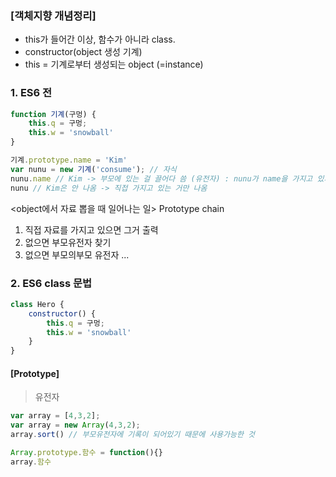 ### [객체지향 개념정리]

- this가 들어간 이상, 함수가 아니라 class. 
- constructor(object 생성 기계)
- this = 기계로부터 생성되는 object (=instance)

### 1. ES6 전

```javascript
function 기계(구멍) {
    this.q = 구멍;
    this.w = 'snowball'
}
```

```javascript
기계.prototype.name = 'Kim'
var nunu = new 기계('consume'); // 자식
nunu.name // Kim -> 부모에 있는 걸 끌어다 씀 (유전자) : nunu가 name을 가지고 있지 않으면 -> nunu 부모 유전자 뒤짐
nunu // Kim은 안 나옴 -> 직접 가지고 있는 거만 나옴
```

<object에서 자료 뽑을 때 일어나는 일> Prototype chain

1. 직접 자료를 가지고 있으면 그거 출력
2. 없으면 부모유전자 찾기
3. 없으면 부모의부모 유전자 ...

### 2. ES6 class 문법

```javascript
class Hero {
    constructor() {
        this.q = 구멍;
        this.w = 'snowball'
    }
}
```



#### [Prototype]

> 유전자

```javascript
var array = [4,3,2];
var array = new Array(4,3,2);
array.sort() // 부모유전자에 기록이 되어있기 때문에 사용가능한 것

Array.prototype.함수 = function(){}
array.함수 
```

